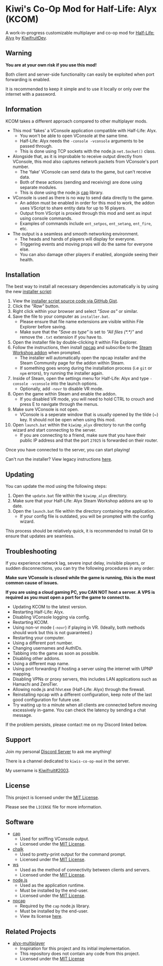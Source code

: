 # Kiwi's Co-Op Mod for Half-Life: Alyx (KCOM)

A work-in-progress customizable multiplayer and co-op mod for [Half-Life: Alyx](https://store.steampowered.com/app/546560/HalfLife_Alyx/) by [KiwifruitDev](https://github.com/TeamPopplio).

## Warning
**You are at your own risk if you use this mod!**

Both client and server-side functionality can easily be exploited when port forwarding is enabled.

It is recommended to keep it simple and to use it locally or only over the internet with a password.

## Information
KCOM takes a different approach compared to other multiplayer mods.

- This mod 'fakes' a VConsole application compatible with Half-Life: Alyx.
    - You won't be able to open VConsole at the same time.
    - Half-Life: Alyx needs the ``-console -vconsole`` arguments to be passed through.
    - This is done using TCP sockets with the node.js ``net.Socket()`` class.
- Alongside that, as it is improbable to receive output directly from VConsole, this mod also captures network packets from VConsole's port number.
    - The 'fake' VConsole can send data to the game, but can't receive data.
    - Both of these actions (sending and receiving) are done using separate modules.
    - This is done using the node.js [cap](https://github.com/mscdex/cap) library.
- VConsole is used as there is no way to send data directly to the game.
    - An addon must be enabled in order for this mod to work, the addon uses VScript to share entity data for up to 16 players.
    - Output from VScript is proxied through this mod and sent as input using console commands.
    - Examples of commands include ``ent_setpos``, ``ent_setang``, ``ent_fire``, etc.
- The output is a seamless and smooth networking environment.
    - The heads and hands of players will display for everyone.
    - Triggering events and moving props will do the same for everyone else.
    - You can also damage other players if enabled, alongside seeing their health.

## Installation
The best way to install all necessary dependencies automatically is by using the new [installer script](https://gist.github.com/TeamPopplio/993a1abbe23df259c08f47c6847be3a4):

1. View the [installer script source code via GitHub Gist](https://gist.github.com/TeamPopplio/993a1abbe23df259c08f47c6847be3a4).
2. Click the *"Raw"* button.
3. Right click within your browser and select *"Save as"* or similar.
4. Save the file to your computer as ``installer.bat``.
    - Please ensure that file name extensions are visible witihin File Explorer before saving.
    - Make sure that the *"Save as type"* is set to *"All files (\*.\*)"* and remove the ``.txt`` extension if you have to.
5. Open the installer file by double-clicking it within File Explorer.
6. Follow the instructions, then install [npcap](https://npcap.com/) and subscribe to the [Steam Workshop addon](https://steamcommunity.com/sharedfiles/filedetails/?id=2739356543) when prompted.
    - The installer will automatically open the npcap installer and the Steam Community page for the addon within Steam.
    - If something goes wrong during the installation process (i.e ``git`` or ``npm`` errors), try running the installer again.
7. Inside of Steam, open the settings menu for Half-Life: Alyx and type ``-console -vconsole`` into the launch options.
    - Optionally, add ``-novr`` to disable VR mode.
8. Open the game within Steam and enable the addon.
    - If you disabled VR mode, you will need to hold CTRL to crouch and press E to navigate through the menus.
9. Make sure VConsole is not open.
    - VConsole is a seperate window that is usually opened by the tilde (~) key. It should not be open when using this mod.
10. Open ``launch.bat`` within the ``kiwimp_alyx`` directory to run the config wizard and start connecting to the server.
    - If you are connecting to a friend, make sure that you have their public IP address and that the port ``27025`` is forwarded on their router.

Once you have connected to the server, you can start playing!

Can't run the installer? View legacy instructions [here](https://gist.github.com/TeamPopplio/a510ba7b3a825dff3e0cb88c66f04f01).

## Updating
You can update the mod using the following steps:

1. Open the ``update.bat`` file within the ``kiwimp_alyx`` directory.
2. Make sure that your Half-Life: Alyx Steam Workshop addons are up to date.
3. Open the ``launch.bat`` file within the directory containing the application.
    - If your config file is outdated, you will be prompted with the config wizard.

This process should be relatively quick, it is recommended to install Git to ensure that updates are seamless.

## Troubleshooting
If you experience network lag, severe input delay, invisible players, or sudden disconnections, you can try the following procedures in any order:

**Make sure VConsole is closed while the game is running, this is the most common cause of issues.**

**If you are using a cloud gaming PC, you CAN NOT host a server. A VPS is required as you must open a port for the game to connect to.**

- Updating KCOM to the latest version.
- Restarting Half-Life: Alyx.
- Disabling VConsole logging via config.
- Restarting KCOM.
- Using non-vr mode (``-novr``) if playing in VR. (Ideally, both methods should work but this is not guaranteed.)
- Restarting your computer.
- Using a different port number.
- Changing usernames and AuthIDs.
- Tabbing into the game as soon as possible.
- Disabling other addons.
- Using a different map name.
- Using port forwarding if hosting a server using the internet with UPNP mapping.
- Disabling VPNs or proxy servers, this includes LAN applications such as Hamachi and ZeroTier.
- Allowing node.js and hlvr.exe (Half-Life: Alyx) through the firewall.
- Reinstalling npcap with a different configuration, keep note of the last good configuration for future use.
- Try waiting up to a minute when all clients are connected before moving excessively in-game. You can check the latency by sending a chat message.

If the problem persists, please contact me on my Discord linked below.

## Support
Join my personal [Discord Server](https://discord.gg/3X3teNecWs) to ask me anything!

There is a channel dedicated to `kiwis-co-op-mod` in the server.

My username is [Kiwifruit#2003](https://discord.com/users/728082336536854559).

## License
This project is licensed under the [MIT License](https://opensource.org/licenses/MIT).

Please see the `LICENSE` file for more information.

## Software
- [cap](https://github.com/mscdex/cap)
    - Used for sniffing VConsole output.
    - Licensed under the [MIT License](https://github.com/mscdex/cap/blob/master/LICENSE).
- [chalk](https://github.com/chalk/chalk)
    - Used to pretty-print output for the command prompt.
    - Licensed under the [MIT License](https://github.com/chalk/chalk/blob/main/license).
- [ws](https://github.com/websockets/ws/)
    - Used as the method of connectivity between clients and servers.
    - Licensed under the [MIT License](https://github.com/websockets/ws/blob/master/LICENSE).
- [node.js](https://nodejs.org/)
    - Used as the application runtime.
    - Must be installed by the end-user.
    - Licensed under the [MIT License](https://github.com/nodejs/node/blob/master/LICENSE).
- [npcap](https://npcap.org/)
    - Required by the ``cap`` node.js library.
    - Must be installed by the end-user.
    - View its license [here](https://github.com/nmap/npcap/blob/master/LICENSE).

## Related Projects
- [alyx-multiplayer](https://github.com/ZacharyTalis/alyx-multiplayer)
    - Inspiration for this project and its initial implementation.
    - This repository does not contain any code from this project.
    - Licensed under the [MIT License](https://github.com/ZacharyTalis/alyx-multiplayer/blob/master/LICENSE)
